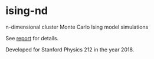 # ising-nd
n-dimensional cluster Monte Carlo Ising model simulations

See [report](report.pdf) for details.

Developed for Stanford Physics 212 in the year 2018.
